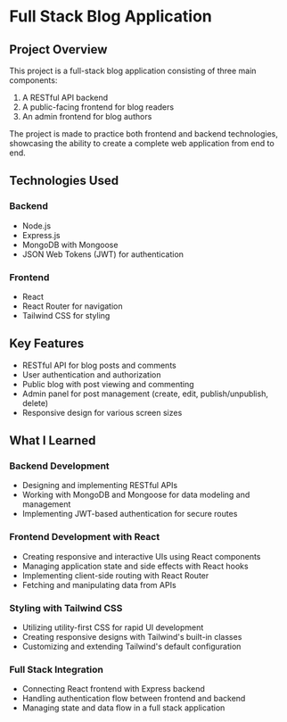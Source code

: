 # Full Stack Blog Application

## Project Overview

This project is a full-stack blog application consisting of three main components:

1. A RESTful API backend
2. A public-facing frontend for blog readers
3. An admin frontend for blog authors

The project is made to practice both frontend and backend technologies, showcasing the ability to create a complete web application from end to end.

## Technologies Used

### Backend

- Node.js
- Express.js
- MongoDB with Mongoose
- JSON Web Tokens (JWT) for authentication

### Frontend

- React
- React Router for navigation
- Tailwind CSS for styling

## Key Features

- RESTful API for blog posts and comments
- User authentication and authorization
- Public blog with post viewing and commenting
- Admin panel for post management (create, edit, publish/unpublish, delete)
- Responsive design for various screen sizes

## What I Learned

### Backend Development

- Designing and implementing RESTful APIs
- Working with MongoDB and Mongoose for data modeling and management
- Implementing JWT-based authentication for secure routes

### Frontend Development with React

- Creating responsive and interactive UIs using React components
- Managing application state and side effects with React hooks
- Implementing client-side routing with React Router
- Fetching and manipulating data from APIs

### Styling with Tailwind CSS

- Utilizing utility-first CSS for rapid UI development
- Creating responsive designs with Tailwind's built-in classes
- Customizing and extending Tailwind's default configuration

### Full Stack Integration

- Connecting React frontend with Express backend
- Handling authentication flow between frontend and backend
- Managing state and data flow in a full stack application
